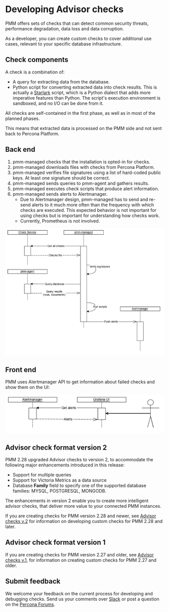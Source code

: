 # Developing Advisor checks
PMM offers sets of checks that can detect common security threats, performance degradation, data loss and data corruption.

As a developer, you can create custom checks to cover additional use cases, relevant to your specific database infrastructure.

## Check components

A check is a combination of:

- A query for extracting data from the database.
- Python script for converting extracted data into check results. This is actually a [Starlark](https://github.com/google/starlark-go) script, which is a Python dialect that adds more imperative features than Python. The script's execution environment is sandboxed, and no I/O can be done from it.

All checks are self-contained in the first phase, as well as in most of the planned phases.

This means that extracted data is processed on the PMM side and not sent back to Percona Platform.

## Back end

1. pmm-managed checks that the installation is opted-in for checks.
2. pmm-managed downloads files with checks from Percona Platform.
3. pmm-managed verifies file signatures using a list of hard-coded public keys. At least one signature should be correct.
4. pmm-managed sends queries to pmm-agent and gathers results.
5. pmm-managed executes check scripts that produce alert information.
6. pmm-managed sends alerts to Alertmanager.
   - Due to Alertmanager design, pmm-managed has to send and re-send alerts to it much more often than the frequency with which checks are executed. This expected behavior is not important for using checks but is important for understanding how checks work.
   - Currently, Prometheus is not involved.

![!](../../_images/BackendChecks.png)

## Front end
PMM uses Alertmanager API to get information about failed checks and show them on the UI:

![!](../../_images/FrontendChecks.png)

## Advisor check format version 2
PMM 2.28 upgraded Advisor checks to version 2, to accommodate the following major enhancements introduced in this release:


- Support for multiple queries
- Support for Victoria Metrics as a data source
- Database **Family** field to specify one of the supported database families: MYSQL, POSTGRESQL, MONGODB.

The enhancements in version 2 enable you to create more intelligent advisor checks, that deliver more value to your connected PMM instances.

If you are creating checks for PMM version 2.28 and newer, see [Advisor checks v.2](checks-v2.md) for information on developing custom checks for PMM 2.28 and later.

## Advisor check format version 1
If you are creating checks for PMM version 2.27 and older, see [Advisor checks v.1](checks-v1.md), for information on creating custom checks for PMM 2.27 and older.

## Submit feedback
We welcome your feedback on the current process for developing and debugging checks. Send us your comments over [Slack](https://percona.slack.com) or post a question on the [Percona Forums](https://forums.percona.com/).

